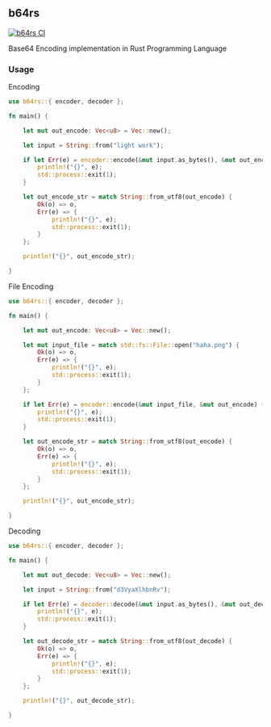 ## b64rs

[![b64rs CI](https://github.com/wuriyanto48/b64rs/actions/workflows/ci.yml/badge.svg?branch=master)](https://github.com/wuriyanto48/b64rs/actions/workflows/ci.yml)

Base64 Encoding implementation in Rust Programming Language

### Usage

Encoding
```rust
use b64rs::{ encoder, decoder };

fn main() {

    let mut out_encode: Vec<u8> = Vec::new();

    let input = String::from("light work");

    if let Err(e) = encoder::encode(&mut input.as_bytes(), &mut out_encode) {
        println!("{}", e);
        std::process::exit(1);
    }

    let out_encode_str = match String::from_utf8(out_encode) {
        Ok(o) => o,
        Err(e) => {
            println!("{}", e);
            std::process::exit(1);
        }
    };

    println!("{}", out_encode_str);

}
```

File Encoding
```rust
use b64rs::{ encoder, decoder };

fn main() {

    let mut out_encode: Vec<u8> = Vec::new();

    let mut input_file = match std::fs::File::open("haha.png") {
        Ok(o) => o,
        Err(e) => {
            println!("{}", e);
            std::process::exit(1);
        }
    };

    if let Err(e) = encoder::encode(&mut input_file, &mut out_encode) {
        println!("{}", e);
        std::process::exit(1);
    }

    let out_encode_str = match String::from_utf8(out_encode) {
        Ok(o) => o,
        Err(e) => {
            println!("{}", e);
            std::process::exit(1);
        }
    };

    println!("{}", out_encode_str);

}
```

Decoding
```rust
use b64rs::{ encoder, decoder };

fn main() {

    let mut out_decode: Vec<u8> = Vec::new();

    let input = String::from("d3VyaXlhbnRv");

    if let Err(e) = decoder::decode(&mut input.as_bytes(), &mut out_decode) {
        println!("{}", e);
        std::process::exit(1);
    }

    let out_decode_str = match String::from_utf8(out_decode) {
        Ok(o) => o,
        Err(e) => {
            println!("{}", e);
            std::process::exit(1);
        }
    };

    println!("{}", out_decode_str);

}
```